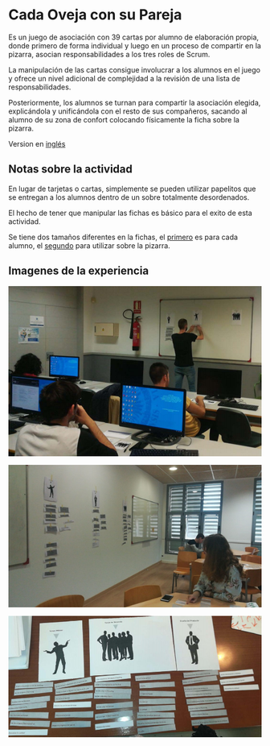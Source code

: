 # Cada Oveja con su Pareja


Es un juego de asociación con 39 cartas por alumno de elaboración propia, donde primero de forma individual y luego en un proceso de compartir en la pizarra, asocian responsabilidades a los tres roles de Scrum.

La manipulación de las cartas consigue involucrar a los alumnos en el juego y ofrece un nivel adicional de complejidad a la revisión de una lista de responsabilidades.

Posteriormente, los alumnos se turnan para compartir la asociación elegida, explicándola y unificándola con el resto de sus compañeros, sacando al alumno de su zona de confort colocando físicamente la ficha sobre la pizarra.


Version en [inglés](https://www.tastycupcakes.org/2014/01/scrum-roles-and-responsibilities-game/)

## Notas sobre la actividad

En lugar de tarjetas o cartas, simplemente se pueden utilizar papelitos que se entregan a los alumnos dentro de un sobre totalmente desordenados.

El hecho de tener que manipular las fichas es básico para el exito de esta actividad.

Se tiene dos tamaños diferentes en la fichas, el [primero](fichas.pdf) es para cada alumno, el [segundo](grande.pdf) para utilizar sobre la pizarra.


## Imagenes de la experiencia

![Foto 1](f1.png)

![Foto 2](f2.png)

![Solucion](sol1.png)
